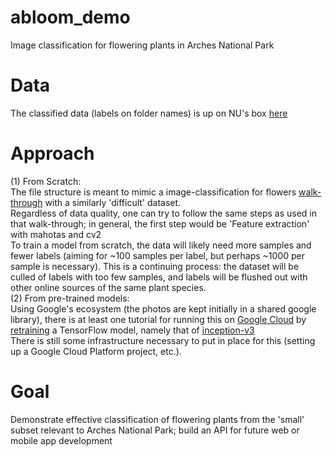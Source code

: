 # abloom_demo
Image classification for flowering plants in Arches National Park
# Data
The classified data (labels on folder names) is up on NU's box [here](https://northwestern.box.com/s/a3o01gvbffqce86vo1gi2u4ar9d2fd3a)
# Approach
(1) From Scratch: <br>
The file structure is meant to mimic a image-classification for flowers [walk-through](https://gogul09.github.io/software/image-classification-python) with a similarly 'difficult' dataset.<br>
Regardless of data quality, one can try to follow the same steps as used in that walk-through; in general, the first step would be 'Feature extraction' with mahotas and cv2<br>
To train a model from scratch, the data will likely need more samples and fewer labels (aiming for ~100 samples per label, but perhaps ~1000 per sample is necessary). This is a continuing process: the dataset will be culled of labels with too few samples, and labels will be flushed out with other online sources of the same plant species. <br>
(2) From pre-trained models: <br>
Using Google's ecosystem (the photos are kept initially in a shared google library), there is at least one tutorial for running this on [Google Cloud](https://cloud.google.com/ml-engine/docs/tensorflow/flowers-tutorial) by [retraining](https://www.tensorflow.org/hub/tutorials/image_retraining) a TensorFlow model, namely that of [inception-v3](https://www.tensorflow.org/tutorials/images/image_recognition)<br>
There is still some infrastructure necessary to put in place for this (setting up a Google Cloud Platform project, etc.).
# Goal
Demonstrate effective classification of flowering plants from the 'small' subset relevant to Arches National Park; build an API for future web or mobile app development

